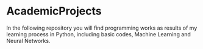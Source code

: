 # AcademicProjects
In the following repository you will find programming works as results of my learning process in Python, including basic codes, Machine Learning and Neural Networks.
